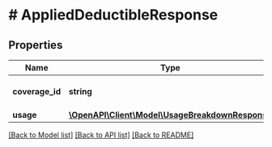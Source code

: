 # # AppliedDeductibleResponse

## Properties

Name | Type | Description | Notes
------------ | ------------- | ------------- | -------------
**coverage_id** | **string** | The coverage id. |
**usage** | [**\OpenAPI\Client\Model\UsageBreakdownResponse**](UsageBreakdownResponse.md) |  |

[[Back to Model list]](../../README.md#models) [[Back to API list]](../../README.md#endpoints) [[Back to README]](../../README.md)
